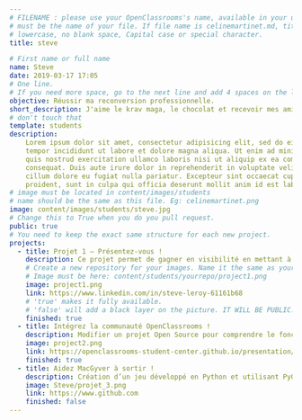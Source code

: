 ```yaml
---
# FILENAME : please use your OpenClassrooms's name, available in your url.# Example: https://openclassrooms.com/membres/celinemartinet
# must be the name of your file. If file name is celinemartinet.md, title is celinemartinet.
# lowercase, no blank space, Capital case or special character.
title: steve

# First name or full name
name: Steve
date: 2019-03-17 17:05
# One line.
# If you need more space, go to the next line and add 4 spaces on the left, as in 'description'.
objective: Réussir ma reconversion professionnelle.
short_description: J'aime le krav maga, le chocolat et recevoir mes amis.
# don't touch that
template: students
description:
    Lorem ipsum dolor sit amet, consectetur adipisicing elit, sed do eiusmod
    tempor incididunt ut labore et dolore magna aliqua. Ut enim ad minim veniam,
    quis nostrud exercitation ullamco laboris nisi ut aliquip ex ea commodo
    consequat. Duis aute irure dolor in reprehenderit in voluptate velit esse
    cillum dolore eu fugiat nulla pariatur. Excepteur sint occaecat cupidatat non
    proident, sunt in culpa qui officia deserunt mollit anim id est laborum.
# image must be located in content/images/students
# name should be the same as this file. Eg: celinemartinet.png
image: content/images/students/steve.jpg
# Change this to True when you do you pull request.
public: true
# You need to keep the exact same structure for each new project.
projects:
  - title: Projet 1 – Présentez-vous !
    description: Ce projet permet de gagner en visibilité en mettant à jour notre notre CV et notre profil Linkedin.
    # Create a new repository for your images. Name it the same as your nickn ame and profile picture.
    # Image must be here: content/students/yourrepo/project1.png
    image: project1.png
    link: https://www.linkedin.com/in/steve-leroy-61161b68
    # 'true' makes it fully available.
    # 'false' will add a black layer on the picture. IT WILL BE PUBLIC!
    finished: true
  - title: Intégrez la communauté OpenClassrooms !
    description: Modifier un projet Open Source pour comprendre le fonctionnement de Git/Github et des pull requests. 
    image: project2.png
    link: https://openclassrooms-student-center.github.io/presentation/students/steve.html
    finished: true
  - title: Aidez MacGyver à sortir !
    description: Création d’un jeu développé en Python et utilisant PyGame.
    image: Steve/projet_3.png
    link: https://www.github.com
    finished: false
---
```

